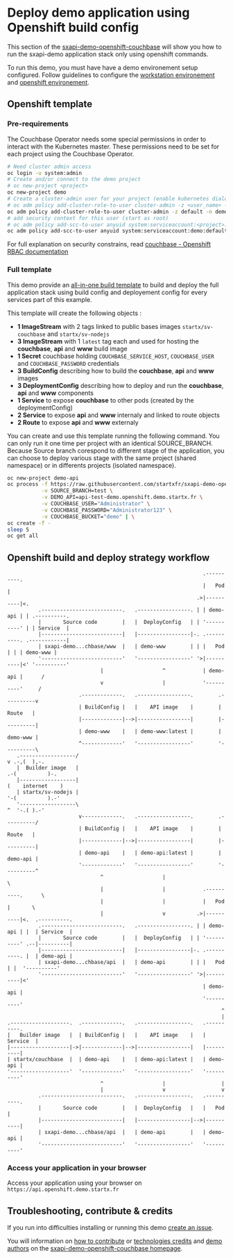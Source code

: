 # Deploy demo application using Openshift build config

This section of the [sxapi-demo-openshift-couchbase](https://github.com/startxfr/sxapi-demo-openshift-couchbase)
will show you how to run the sxapi-demo application stack only using openshift commands.

To run this demo, you must have have a demo environement setup configured. Follow guidelines 
to configure the [workstation environement](https://github.com/startxfr/sxapi-demo-openshift#setup-workstation-environement)
and [openshift environement](https://github.com/startxfr/sxapi-demo-openshift#setup-openshift-environement).


## Openshift template

### Pre-requirements

The Couchbase Operator needs some special permissions in order to interact with the Kubernetes master. 
These permissions need to be set for each project using the Couchbase Operator. 

```bash
# Need cluster admin access
oc login -u system:admin
# Create and/or connect to the demo project
# oc new-project <project>
oc new-project demo
# Create a cluster-admin user for your project (enable kubernetes dialog and CRD events)
# oc adm policy add-cluster-role-to-user cluster-admin -z <user_name> -n <project>
oc adm policy add-cluster-role-to-user cluster-admin -z default -n demo
# add security context for this user (start as root)
# oc adm policy add-scc-to-user anyuid system:serviceaccount:<project>:<user_name>
oc adm policy add-scc-to-user anyuid system:serviceaccount:demo:default
```

For full explanation on security constrains, read [couchbase - Openshift RBAC documentation](http://docs.couchbase.com/prerelease/couchbase-operator/beta/rbacOpenshift.html)


### Full template

This demo provide an [all-in-one build template](https://raw.githubusercontent.com/startxfr/sxapi-demo-openshift-couchbase/master/openshift-build-all-ephemeral.json)
to build and deploy the full application stack using build config and deployement config for every services
part of this example.

This template will create the following objects :
- **1 ImageStream** with 2 tags linked to public bases images `startx/sv-couchbase` and `startx/sv-nodejs`
- **3 ImageStream** with 1 `latest` tag each and used for hosting the **couchbase**, **api** and **www** build image
- **1 Secret** couchbase holding `COUCHBASE_SERVICE_HOST`, `COUCHBASE_USER` and `COUCHBASE_PASSWORD` credentials
- **3 BuildConfig** describing how to build the **couchbase**, **api** and **www** images
- **3 DeploymentConfig** describing how to deploy and run the **couchbase**, **api** and **www** components
- **1 Service** to expose **couchbase** to other pods (created by the deploymentConfig)
- **2 Service** to expose **api** and **www** internaly and linked to route objects
- **2 Route** to expose **api** and **www** externaly

You can create and use this template running the following command. You can only run it one time per project with an 
identical SOURCE_BRANCH. Because Source branch corespond to different stage of the application, you can choose 
to deploy various stage with the same project (shared namespace) or in differents projects (isolated namespace).

```bash
oc new-project demo-api
oc process -f https://raw.githubusercontent.com/startxfr/sxapi-demo-openshift-couchbase/master/openshift-build-all-ephemeral.json \
           -v SOURCE_BRANCH=test \
           -v DEMO_API=api-test-demo.openshift.demo.startx.fr \
           -v COUCHBASE_USER="Administrator" \
           -v COUCHBASE_PASSWORD="Administrator123" \
           -v COUCHBASE_BUCKET="demo" | \
oc create -f -
sleep 5
oc get all
```

## Openshift build and deploy strategy workflow

```
                                                               .----------.
                                                               |   Pod    |
                                                             .>|----------|<.
          .--------------------------.   .-----------------. | | demo-api | | .----------.
          |       Source code        |   |  DeployConfig   | | '----------' | | Service  |
          |--------------------------|   |-----------------|-. .----------. .------------|
          | sxapi-demo...chbase/www  |   | demo-www        | | |   Pod    | | | demo-www |
          '--------------------------'   '-----------------' '>|----------|<' '----------'
                              |                   ^            | demo-api |      /
                              v                   |            '----------'     /
                       .-------------.   .-----------------.        .----------v
                       | BuildConfig |   |    API image    |        |  Route   |
                       |-------------|-->|-----------------|        |----------|
                       | demo-www    |   | demo-www:latest |        | demo-www |
                       ^-------------'   '-----------------'        '----------\
   .------------------/                                                         v .-,(  ),-.    
   |  Builder image   |                                                        .-(          )-. 
   |------------------|                                                       (    internet    )
   | startx/sv-nodejs |                                                        '-(          ).-'
   '------------------\                                                         ^  '-.( ).-'    
                       v-------------.   .-----------------.        .----------/
                       | BuildConfig |   |    API image    |        |  Route   |
                       |-------------|-->|-----------------|        |----------|
                       | demo-api    |   | demo-api:latest |        | demo-api |
                       '-------------'   '-----------------'        '----------^
                              ^                   |                             \
                              |                   |            .----------.      \
                              |                   |            |   Pod    |       \
                              |                   v          .>|----------|<.  .----------.
          .--------------------------.   .-----------------. | | demo-api | |  | Service  |
          |       Source code        |   |  DeployConfig   | | '----------' .--|----------|
          |--------------------------|   |-----------------|-. .----------. |  | demo-api |
          | sxapi-demo...chbase/api  |   | demo-api        | | |   Pod    | |  '----------'
          '--------------------------'   '-----------------' '>|----------|<'
                                                               | demo-api |
                                                               '----------'
                                                                     ^
                                                                     |
.-------------------.  .-------------.   .-----------------.   .----------.
|   Builder image   |  | BuildConfig |   |    API image    |   | Service  |
|-------------------|->|-------------|-->|-----------------|   |----------|
| startx/couchbase  |  | demo-api    |   | demo-api:latest |   | demo-api |
'-------------------'  '-------------'   '-----------------'   '----------'
                              ^                   |                  |
                              |                   v                  v
          .--------------------------.   .-----------------.   .----------.
          |       Source code        |   |  DeployConfig   |   |   Pod    |
          |--------------------------|   |-----------------|-->|----------|
          | sxapi-demo...chbase/api  |   | demo-api        |   | demo-api |
          '--------------------------'   '-----------------'   '----------'
```

### Access your application in your browser

Access your application using your browser on `https://api.openshift.demo.startx.fr`


## Troubleshooting, contribute & credits

If you run into difficulties installing or running this demo [create an issue](https://github.com/startxfr/sxapi-demo-openshift-couchbase/issues/new).

You will information on [how to contribute](https://github.com/startxfr/sxapi-demo-openshift-couchbase#contributing) or 
[technologies credits](https://github.com/startxfr/sxapi-demo-openshift-couchbase#built-with) and
[demo authors](https://github.com/startxfr/sxapi-demo-openshift-couchbase#authors) on the 
[sxapi-demo-openshift-couchbase homepage](https://github.com/startxfr/sxapi-demo-openshift-couchbase).